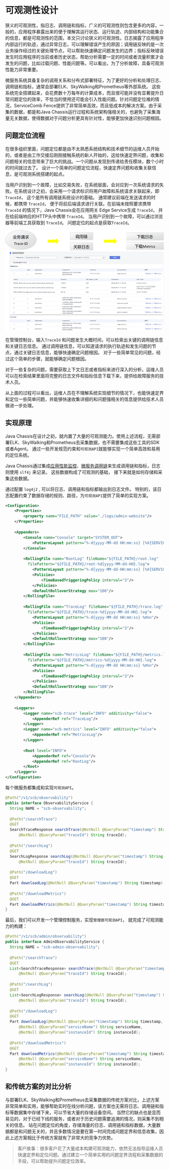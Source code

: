 # 可观测性设计

狭义的可观测性，指日志、调用链和指标，广义的可观测性则包含更多的内容，一般的，应用程序暴露出来的便于理解其运行状态、运行轨迹、内部结构和功能集合的信息，都是可观测性的范围，本文只讨论狭义的可观测性。日志揭露了应用程序内部运行的轨迹，通过异常日志，可以理解错误产生的原因；调用链反映的是一次业务操作经过的关键处理节点，可以帮助快速确定问题发生的边界；指标反映错误发生时应用程序的当前或者历史状态，帮助分析需要一定的时间或者流量积累才会发生的问题，比如过载问题、性能问题等。可以看出，为了分析故障，具备可观测性能力非常重要。

微服务系统具备复杂的调用关系和分布式部署特征，为了更好的分析和处理日志、调用链和指标，通常会部署ELK、SkyWalking和Prometheus等外部系统。 这些系统完全搭建起来，会花费数十万每年的计算成本，而且很可能并没有显著提升日常问题定位的效率，不恰当的使用还可能会引入性能问题。针对问题定位难的情况，ServiceComb Fence提供了非常简单高效，而且低成本的解决方案。由于采集的数据，都是和Java Chassis运行过程和系统架构强相关的，也避免了采集海量无关数据，使得数据对于问题分析更具有针对性，能够更加快速识别问题根因。

## 问题定位流程

在很多组织里面，问题定位都是由不太熟悉系统结构和技术细节的运维人员开始的，或者是由工作交接后刚刚接触系统的新人开始的，这给快速定界问题，收集和问题相关的信息带来了巨大的挑战。一个问题从发现到传递给责任模块，数个小时的时间就过去了。 设计一个简单的问题定位流程，快速定界问题和收集关联信息，是可观测系统搭建的起点。

当用户识别到一个故障，比如交易失败，在系统层面，会对应到一次系统请求的失败。在系统设计之初，会采用一个请求标识将用户故障和系统请求关联起来，即 `TraceId`， 这个是所有调用链系统设计的基础。 通常建议前端在发送请求的时候，都携带 `TraceId`， 便于将前后端请求进行关联。在前端未按照要求携带 `TraceId` 的情况下，Java Chassis会在应用网关 Edge Service生成 `TraceId`， 并在给前端响应的HTTP头中携带 `TraceId`。 当用户识别到一个故障，可以通过浏览器等前端工具获取到 `TraceId`。 问题定位的起点是获取`TraceId`。

![](observability.png)

在管理控制台，输入`TraceId` 和问题发生大概时间，可以检索出关键的调用链信息和关键日志信息。 通过调用链信息，可以知道请求的执行轨迹和发生问题的节点，通过关键日志信息，能够快速确定问题根因。 对于一些简单常见的问题，经过这个简单的步骤，就能够确定问题根因。

对于一些复杂的问题，需要获取上下文日志或者指标来进行深入的分析，运维人员可以在检索结果里面将完整的日志文件和指标信息下载下来，提供给故障服务的技术人员。

从上面的过程可以看出，运维人员在不理解系统实现细节的情况下，也能快速定界和定位一些简单问题，并能够快速收集详细的和问题强相关的信息提供给技术人员做进一步处理。

## 实现原理

Java Chassis在设计之初，就内置了大量的可观测能力。使用上述流程，无需部署ELK、SkyWalking和Prometheus去采集数据，也不需要集成这些工具的SDK或者Agent。 通过一些开发规范约束和`可观测API`就能够实现一个简单高效和易用的定位系统。

Java Chassis通过集成[应用性能监控](../general-development/metrics.md)、[微服务调用链](../general-development/microservice-invocation-chain.md)来生成调用链和指标，日志则使用 `slf4j` 来记录。 这些数据构成了可观测的基础， 接下来就是如何存储和采集这些数据。

通过配置 `log4j2` , 可以将日志、调用链和指标都输出到日志文件。 特别的，该日志配置约束了数据存储的规则、路径，为`可观测API`提供了简单的实现方案。

```xml
<Configuration>
    <Properties>
        <property name="FILE_PATH" value="./logs/admin-website"/>
    </Properties>

    <Appenders>
        <Console name="Console" target="SYSTEM_OUT">
            <PatternLayout pattern="%-d{yyyy-MM-dd HH:mm:ss} [%X{SERVICECOMB_TRACE_ID}][%p][%t][%c:%L] %m%n"/>
        </Console>

        <RollingFile name="RootLog" fileName="${FILE_PATH}/root.log"
          filePattern="${FILE_PATH}/root-%d{yyyy-MM-dd-HH}.log">
            <PatternLayout pattern="%-d{yyyy-MM-dd-HH:mm:ss} [%X{SERVICECOMB_TRACE_ID}][%p][%t][%c:%L] %m%n"/>
            <Policies>
                <TimeBasedTriggeringPolicy interval="3"/>
            </Policies>
            <DefaultRolloverStrategy max="100"/>
        </RollingFile>

        <RollingFile name="TraceLog" fileName="${FILE_PATH}/trace.log"
          filePattern="${FILE_PATH}/trace-%d{yyyy-MM-dd-HH}.log">
            <PatternLayout pattern="%-d{yyyy-MM-dd HH:mm:ss} %m%n"/>
            <Policies>
                <TimeBasedTriggeringPolicy interval="3"/>
            </Policies>
            <DefaultRolloverStrategy max="100"/>
        </RollingFile>

        <RollingFile name="MetricsLog" fileName="${FILE_PATH}/metrics.log"
          filePattern="${FILE_PATH}/metrics-%d{yyyy-MM-dd-HH}.log">
            <PatternLayout pattern="%-d{yyyy-MM-dd HH:mm:ss} %m%n"/>
            <Policies>
                <TimeBasedTriggeringPolicy interval="3"/>
            </Policies>
            <DefaultRolloverStrategy max="100"/>
        </RollingFile>
    </Appenders>

    <Loggers>
        <Logger name="scb-trace" level="INFO" additivity="false">
            <AppenderRef ref="TraceLog"/>
        </Logger>
        <Logger name="scb-metrics" level="INFO" additivity="false">
            <AppenderRef ref="MetricsLog"/>
        </Logger>

        <Root level="INFO">
            <AppenderRef ref="Console"/>
            <AppenderRef ref="RootLog"/>
        </Root>
    </Loggers>
</Configuration>
```

每个微服务都集成和实现`可观测API`。

```java
@Path("/v1/scb/observability")
public interface ObservabilityService {
  String NAME = "scb-observability";

  @Path("/searchTrace")
  @GET
  SearchTraceResponse searchTrace(@NotNull @QueryParam("timestamp") String timestamp,
      @NotNull @QueryParam("traceId") String traceId);

  @Path("/searchLog")
  @GET
  SearchLogResponse searchLog(@NotNull @QueryParam("timestamp") String timestamp,
      @NotNull @QueryParam("traceId") String traceId);

  @Path("/downloadLog")
  @GET
  Part downloadLog(@NotNull @QueryParam("timestamp") String timestamp);

  @Path("/downloadMetrics")
  @GET
  Part downloadMetrics(@NotNull @QueryParam("timestamp") String timestamp);
}
```

最后，我们可以开发一个管理控制服务，实现`管理面可观测API`， 就完成了可观测能力的构建：

```java
@Path("/v1/scb/admin/observability")
public interface AdminObservabilityService {
  String NAME = "scb-admin-observability";

  @Path("/searchTrace")
  @GET
  List<SearchTraceResponse> searchTrace(@NotNull @QueryParam("timestamp") String timestamp,
      @NotNull @QueryParam("traceId") String traceId);

  @Path("/searchLog")
  @GET
  List<SearchLogResponse> searchLog(@NotNull @QueryParam("timestamp") String timestamp,
      @NotNull @QueryParam("traceId") String traceId);

  @Path("/downloadLog")
  @GET
  Part downloadLog(@NotNull @QueryParam("timestamp") String timestamp,
      @NotNull @QueryParam("serviceName") String serviceName,
      @NotNull @QueryParam("instanceId") String instanceId);

  @Path("/downloadMetrics")
  @GET
  Part downloadMetrics(@NotNull @QueryParam("timestamp") String timestamp,
      @NotNull @QueryParam("serviceName") String serviceName,
      @NotNull @QueryParam("instanceId") String instanceId);
}
```

## 和传统方案的对比分析

与部署ELK、SkyWalking和Prometheus去采集数据的传统方案对比，上述方案非常简单和实用，能够帮助实时在线分析问题，该方案也无需将日志、调用链和指标等数据集中存储下来，可以节省大量的存储设备空间。 当然它的缺点也是显而易见的，对于已经下线的服务，或者对于历史问题需要追溯的情况，则采集不到相关的信息。 站在问题定位的角度，存储海量的日志、调用链和指标数据，大量数据都是和问题无关的，并且多数情况是要在第一时间完成问题定界和信息收集，因此上述方案相比于传统方案就有了非常大的竞争力优势。

> 客户故事：很多客户花了大量成本构建可观测能力，依然无法指导运维人员快速定界和定位问题。通过建立一个简单实用的问题定界流程和采集数据的手段，可以帮助提升问题定位效率。 

